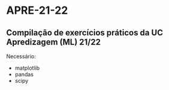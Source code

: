 # APRE-21-22

## Compilação de exercícios práticos da UC Apredizagem (ML) 21/22

Necessário: 
 - matplotlib
 - pandas
 - scipy
 